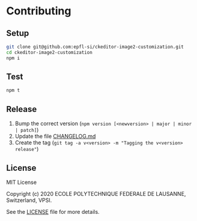 Contributing
============

Setup
-----

```bash
git clone git@github.com:epfl-si/ckeditor-image2-customization.git
cd ckeditor-image2-customization
npm i
```

Test
----

```bash
npm t
```

Release
-------

1. Bump the correct version (`npm version [<newversion> | major | minor | patch]`)
1. Update the file [CHANGELOG.md](CHANGELOG.md)
1. Create the tag (`git tag -a v<version> -m "Tagging the v<version> release"`)

License
-------

MIT License

Copyright (c) 2020 ECOLE POLYTECHNIQUE FEDERALE DE LAUSANNE, Switzerland, VPSI.

See the [LICENSE](LICENSE) file for more details.
